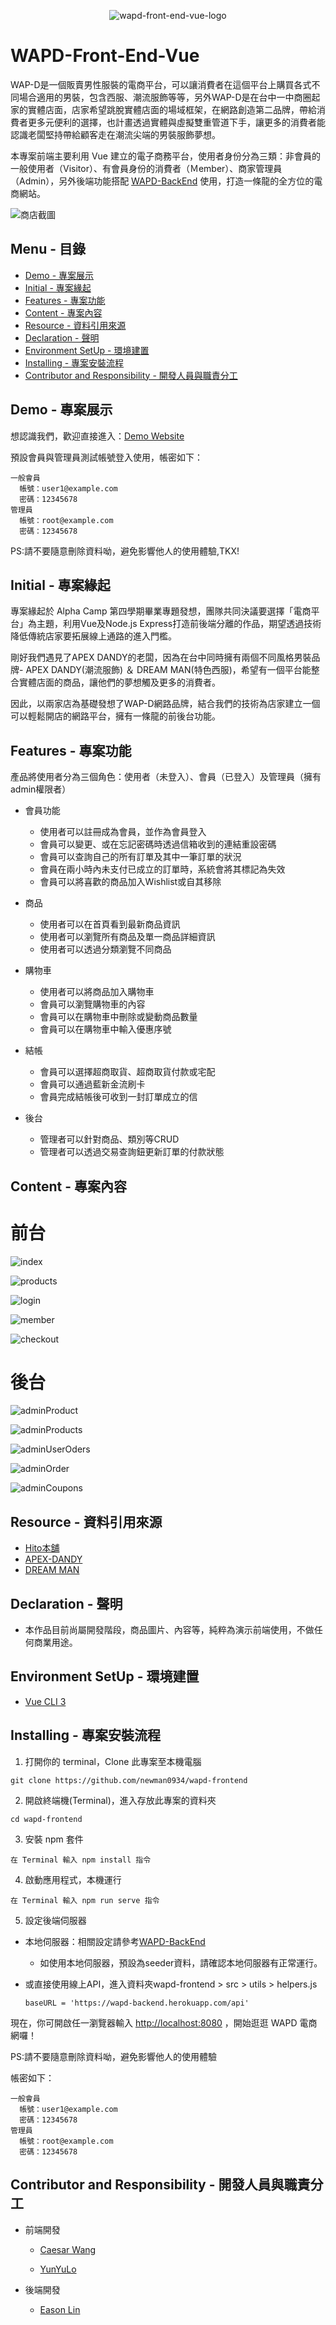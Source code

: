 <p align="center">
  <img src="https://i.imgur.com/Yyxe9Fn.png" alt="wapd-front-end-vue-logo"/>
</p>


# WAPD-Front-End-Vue

WAP-D是一個販賣男性服裝的電商平台，可以讓消費者在這個平台上購買各式不同場合適用的男裝，包含西服、潮流服飾等等，另外WAP-D是在台中一中商圈起家的實體店面，店家希望跳脫實體店面的場域框架，在網路創造第二品牌，帶給消費者更多元便利的選擇，也計畫透過實體與虛擬雙重管道下手，讓更多的消費者能認識老闆堅持帶給顧客走在潮流尖端的男裝服飾夢想。

本專案前端主要利用 Vue 建立的電子商務平台，使用者身份分為三類：非會員的一般使用者（Visitor）、有會員身份的消費者（Ｍember）、商家管理員（Admin），另外後端功能搭配 [WAPD-BackEnd](https://github.com/newman0934/wapd-backend) 使用，打造一條龍的全方位的電商網站。

![商店截圖](https://miro.medium.com/max/3394/1*6nI6Np85RczCyoLyNSFjPA.jpeg)

## Menu - 目錄

- [Demo - 專案展示](#Demo---專案展示)
- [Initial - 專案緣起](#Initial---專案緣起)
- [Features - 專案功能](#Features---專案功能)
- [Content - 專案內容](#Content---專案內容)
- [Resource - 資料引用來源](#Resource---資料引用來源)
- [Declaration - 聲明](#Declaration---聲明)
- [Environment SetUp - 環境建置](#Environment-SetUp---環境建置)
- [Installing - 專案安裝流程](#Installing---專案安裝流程)
- [Contributor and Responsibility - 開發人員與職責分工](#Contributor-and-Responsibility---開發人員與職責分工)

## Demo - 專案展示

想認識我們，歡迎直接進入：[Demo Website](https://newman0934.github.io/wapd-frontend/)

預設會員與管理員測試帳號登入使用，帳密如下：

```
一般會員
  帳號：user1@example.com
  密碼：12345678
管理員
  帳號：root@example.com
  密碼：12345678
```
PS:請不要隨意刪除資料呦，避免影響他人的使用體驗,TKX!

## Initial - 專案緣起

專案緣起於 Alpha Camp 第四學期畢業專題發想，團隊共同決議要選擇「電商平台」為主題，利用Vue及Node.js Express打造前後端分離的作品，期望透過技術降低傳統店家要拓展線上通路的進入門檻。

剛好我們遇見了APEX DANDY的老闆，因為在台中同時擁有兩個不同風格男裝品牌- APEX DANDY(潮流服飾) ＆ DREAM MAN(特色西服)，希望有一個平台能整合實體店面的商品，讓他們的夢想觸及更多的消費者。

因此，以兩家店為基礎發想了WAP-D網路品牌，結合我們的技術為店家建立一個可以輕鬆開店的網路平台，擁有一條龍的前後台功能。

## Features - 專案功能

產品將使用者分為三個角色：使用者（未登入）、會員（已登入）及管理員（擁有admin權限者）

- 會員功能
    - 使用者可以註冊成為會員，並作為會員登入
    - 會員可以變更、或在忘記密碼時透過信箱收到的連結重設密碼
    - 會員可以查詢自己的所有訂單及其中一筆訂單的狀況
    - 會員在兩小時內未支付已成立的訂單時，系統會將其標記為失效
    - 會員可以將喜歡的商品加入Wishlist或自其移除

- 商品
    - 使用者可以在首頁看到最新商品資訊
    - 使用者可以瀏覽所有商品及單一商品詳細資訊
    - 使用者可以透過分類瀏覽不同商品

- 購物車
    - 使用者可以將商品加入購物車
    - 會員可以瀏覽購物車的內容
    - 會員可以在購物車中刪除或變動商品數量
    - 會員可以在購物車中輸入優惠序號

- 結帳
    - 會員可以選擇超商取貨、超商取貨付款或宅配
    - 會員可以通過藍新金流刷卡
    - 會員完成結帳後可收到一封訂單成立的信

- 後台
  - 管理者可以針對商品、類別等CRUD
  - 管理者可以透過交易查詢鈕更新訂單的付款狀態


## Content - 專案內容

# 前台

![index](https://i.imgur.com/meYweAJ.png)

![products](https://i.imgur.com/n6uuAiD.png)

![login](https://i.imgur.com/7cPLBd6.png)

![member](https://i.imgur.com/QcdacR6.png)

![checkout](https://i.imgur.com/o8ugTCx.png)


# 後台

![adminProduct](https://i.imgur.com/bpkvYcG.png)

![adminProducts](https://i.imgur.com/8GK3Fpf.png)

![adminUserOders](https://i.imgur.com/Pb4qmRw.png)

![adminOrder](https://i.imgur.com/I9AuwO8.png)

![adminCoupons](https://i.imgur.com/xfnCod4.png)

## Resource - 資料引用來源

- [Hito本舖](https://www.hitobp.com.tw/)
- [APEX-DANDY](https://www.facebook.com/KGT-小庵的店-405388429508237/)
- [DREAM MAN](https://www.facebook.com/Dream-Man夢幻男人-111226990294129/)

## Declaration - 聲明

- 本作品目前尚屬開發階段，商品圖片、內容等，純粹為演示前端使用，不做任何商業用途。

## Environment SetUp - 環境建置

- [Vue CLI 3](https://cli.vuejs.org/zh/guide/)

## Installing - 專案安裝流程

1. 打開你的 terminal，Clone 此專案至本機電腦

```
git clone https://github.com/newman0934/wapd-frontend
```

2. 開啟終端機(Terminal)，進入存放此專案的資料夾

```
cd wapd-frontend
```

3. 安裝 npm 套件

```
在 Terminal 輸入 npm install 指令
```

4. 啟動應用程式，本機運行

```
在 Terminal 輸入 npm run serve 指令
```
5. 設定後端伺服器

- 本地伺服器：相關設定請參考[WAPD-BackEnd](https://github.com/newman0934/wapd-backend)
  - 如使用本地伺服器，預設為seeder資料，請確認本地伺服器有正常運行。

- 或直接使用線上API，進入資料夾wapd-frontend > src > utils > helpers.js

  ```
  baseURL = 'https://wapd-backend.herokuapp.com/api'
  ```

現在，你可開啟任一瀏覽器輸入 [http://localhost:8080](http://localhost:8080) ，開始逛逛 WAPD 電商網囉！

PS:請不要隨意刪除資料呦，避免影響他人的使用體驗

帳密如下：

```
一般會員
  帳號：user1@example.com
  密碼：12345678
管理員
  帳號：root@example.com
  密碼：12345678
```

## Contributor and Responsibility - 開發人員與職責分工

- 前端開發

  - [Caesar Wang](https://github.com/newman0934)

  - [YunYuLo](https://github.com/YunYuLo)

- 後端開發

  - [Eason Lin](https://github.com/EasonLin0716)

